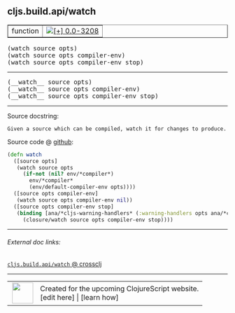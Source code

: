 ## cljs.build.api/watch



 <table border="1">
<tr>
<td>function</td>
<td><a href="https://github.com/cljsinfo/cljs-api-docs/tree/0.0-3208"><img valign="middle" alt="[+] 0.0-3208" title="Added in 0.0-3208" src="https://img.shields.io/badge/+-0.0--3208-lightgrey.svg"></a> </td>
</tr>
</table>

<samp>(watch source opts)</samp><br>
<samp>(watch source opts compiler-env)</samp><br>
<samp>(watch source opts compiler-env stop)</samp><br>

---

 <samp>
(__watch__ source opts)<br>
</samp>
 <samp>
(__watch__ source opts compiler-env)<br>
</samp>
 <samp>
(__watch__ source opts compiler-env stop)<br>
</samp>

---





Source docstring:

```
Given a source which can be compiled, watch it for changes to produce.
```


Source code @ [github]():

```clj
(defn watch
  ([source opts]
   (watch source opts
     (if-not (nil? env/*compiler*)
       env/*compiler*
       (env/default-compiler-env opts))))
  ([source opts compiler-env]
   (watch source opts compiler-env nil))
  ([source opts compiler-env stop]
   (binding [ana/*cljs-warning-handlers* (:warning-handlers opts ana/*cljs-warning-handlers*)]
     (closure/watch source opts compiler-env stop))))
```

<!--
Repo - tag - source tree - lines:

 <pre>

</pre>

-->

---



###### External doc links:

[`cljs.build.api/watch` @ crossclj](http://crossclj.info/fun/cljs.build.api/watch.html)<br>

---

 <table>
<tr><td>
<img valign="middle" align="right" width="48px" src="http://i.imgur.com/Hi20huC.png">
</td><td>
Created for the upcoming ClojureScript website.<br>
[edit here] | [learn how]
</td></tr></table>

[edit here]:https://github.com/cljsinfo/cljs-api-docs/blob/master/cljsdoc/cljs.build.api/watch.cljsdoc
[learn how]:https://github.com/cljsinfo/cljs-api-docs/wiki/cljsdoc-files

<!--

This information was too distracting to show to readers, but I'll leave it
commented here since it is helpful to:

- pretty-print the data used to generate this document
- and show how to retrieve that data



The API data for this symbol:

```clj
{:ns "cljs.build.api",
 :name "watch",
 :signature ["[source opts]"
             "[source opts compiler-env]"
             "[source opts compiler-env stop]"],
 :name-encode "watch",
 :history [["+" "0.0-3208"]],
 :type "function",
 :full-name-encode "cljs.build.api/watch",
 :source {:code "(defn watch\n  ([source opts]\n   (watch source opts\n     (if-not (nil? env/*compiler*)\n       env/*compiler*\n       (env/default-compiler-env opts))))\n  ([source opts compiler-env]\n   (watch source opts compiler-env nil))\n  ([source opts compiler-env stop]\n   (binding [ana/*cljs-warning-handlers* (:warning-handlers opts ana/*cljs-warning-handlers*)]\n     (closure/watch source opts compiler-env stop))))",
          :title "Source code",
          :repo "clojurescript",
          :tag "r1.9.36",
          :filename "src/main/clojure/cljs/build/api.clj",
          :lines [212 223],
          :url "https://github.com/clojure/clojurescript/blob/r1.9.36/src/main/clojure/cljs/build/api.clj#L212-L223"},
 :usage ["(watch source opts)"
         "(watch source opts compiler-env)"
         "(watch source opts compiler-env stop)"],
 :full-name "cljs.build.api/watch",
 :docstring "Given a source which can be compiled, watch it for changes to produce.",
 :cljsdoc-url "https://github.com/cljsinfo/cljs-api-docs/blob/master/cljsdoc/cljs.build.api/watch.cljsdoc"}

```

Retrieve the API data for this symbol:

```clj
;; from Clojure REPL
(require '[clojure.edn :as edn])
(-> (slurp "https://raw.githubusercontent.com/cljsinfo/cljs-api-docs/catalog/cljs-api.edn")
    (edn/read-string)
    (get-in [:symbols "cljs.build.api/watch"]))
```

-->
